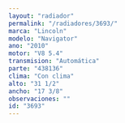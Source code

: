 ```yaml
---
layout: "radiador"
permalink: "/radiadores/3693/"
marca: "Lincoln"
modelo: "Navigator"
ano: "2010"
motor: "V8 5.4"
transmision: "Automática"
parte: "438136"
clima: "Con clima"
alto: "31 1/2"
ancho: "17 3/8"
observaciones: ""
id: "3693"
---
```


